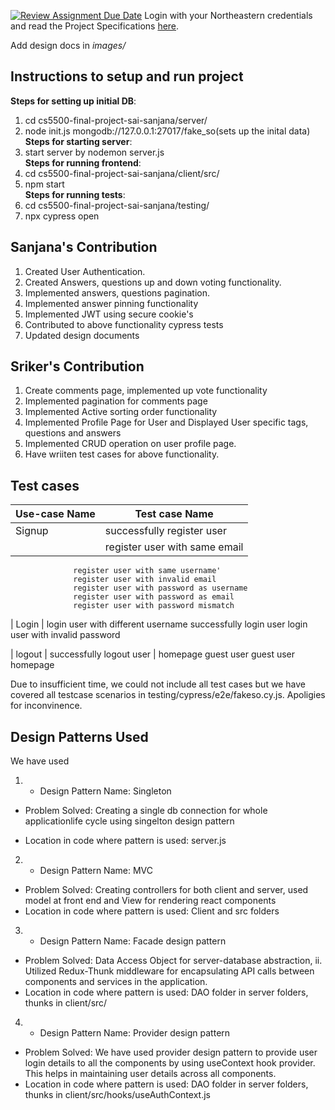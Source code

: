[![Review Assignment Due Date](https://classroom.github.com/assets/deadline-readme-button-24ddc0f5d75046c5622901739e7c5dd533143b0c8e959d652212380cedb1ea36.svg)](https://classroom.github.com/a/hxTav0v1)
Login with your Northeastern credentials and read the Project Specifications [here](https://northeastern-my.sharepoint.com/:w:/g/personal/j_mitra_northeastern_edu/EcUflH7GXMBEjXGjx-qRQMkB7cfHNaHk9LYqeHRm7tgrKg?e=oZEef3).

Add design docs in *images/*

## Instructions to setup and run project

**Steps for setting up initial DB**: 
1) cd cs5500-final-project-sai-sanjana/server/
2) node init.js mongodb://127.0.0.1:27017/fake_so(sets up the inital data)<br/>
**Steps for starting server**:<br/>
1) start server by nodemon server.js<br/>
**Steps for running frontend**:<br/>
1) cd cs5500-final-project-sai-sanjana/client/src/
2) npm start<br/>
**Steps for running tests**:<br/>
1) cd cs5500-final-project-sai-sanjana/testing/
2) npx cypress open

   

## Sanjana's Contribution
1) Created User Authentication.
2) Created Answers, questions up and down voting functionality.
3) Implemented answers, questions pagination.
4) Implemented answer pinning functionality
5) Implemented JWT using secure cookie's
6) Contributed to above functionality cypress tests
7) Updated design documents

## Sriker's Contribution
1) Create comments page, implemented up vote functionality
2) Implemented pagination for comments page
3) Implemented Active sorting order functionality
4) Implemented Profile Page for User and Displayed User specific tags, questions and answers
5) Implemented CRUD operation on user profile page.
6) Have wriiten test cases for above functionality.

## Test cases

| Use-case Name   | Test case Name |
|-----------------|----------------|
| Signup          | successfully register user         |
|                 | register user with same email |
                  register user with same username'
                  register user with invalid email
                  register user with password as username
                  register user with password as email
                  register user with password mismatch
                  
| Login           | login user with different username
                     successfully login user
                     login user with invalid password
                     
                     
|   logout             | successfully logout user       |
  homepage                     guest user
                                guest user homepage

Due to insufficient time, we could not include all test cases but we have covered all testcase scenarios in testing/cypress/e2e/fakeso.cy.js. Apoligies for inconvinence.

## Design Patterns Used
We have used 
1) - Design Pattern Name: Singleton  

- Problem Solved: Creating a single db connection for whole applicationlife cycle using singelton design pattern

- Location in code where pattern is used: server.js
2) - Design Pattern Name: MVC

- Problem Solved: Creating controllers for both client and server, used model at front end and View for rendering react components 
- Location in code where pattern is used: Client and src folders
3) - Design Pattern Name: Facade design pattern

- Problem Solved: Data Access Object for server-database abstraction, ii. Utilized Redux-Thunk middleware for encapsulating API calls between components and services in the application.
- Location in code where pattern is used: DAO folder in server folders, thunks in client/src/

4) - Design Pattern Name: Provider design pattern

- Problem Solved: We have used provider design pattern to provide user login details to all the components by using useContext hook provider. This helps in maintaining user details across all components.
- Location in code where pattern is used: DAO folder in server folders, thunks in client/src/hooks/useAuthContext.js
